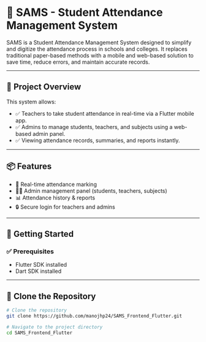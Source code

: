 # 📘 SAMS - Student Attendance Management System

SAMS is a Student Attendance Management System designed to simplify and digitize the attendance process in schools and colleges. It replaces traditional paper-based methods with a mobile and web-based solution to save time, reduce errors, and maintain accurate records.

---

## 🧾 Project Overview

This system allows:
- ✅ Teachers to take student attendance in real-time via a Flutter mobile app.
- ✅ Admins to manage students, teachers, and subjects using a web-based admin panel.
- ✅ Viewing attendance records, summaries, and reports instantly.

---

## 📦 Features

- 📲 Real-time attendance marking
- 👨‍💼 Admin management panel (students, teachers, subjects)
- 📊 Attendance history & reports
- 🔒 Secure login for teachers and admins
---

## 🚀 Getting Started

### ✅ Prerequisites

- Flutter SDK installed
- Dart SDK installed

---

## 🔁 Clone the Repository

```bash
# Clone the repository
git clone https://github.com/manojhp24/SAMS_Frontend_Flutter.git

# Navigate to the project directory
cd SAMS_Frontend_Flutter
